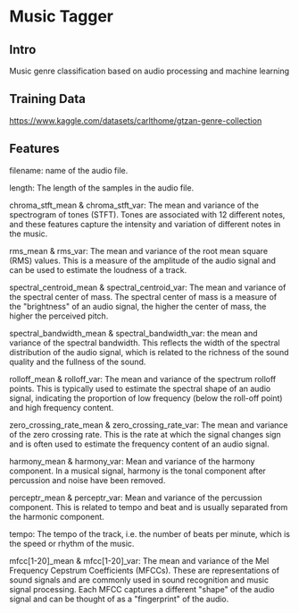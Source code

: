 # Music Tagger

## Intro
Music genre classification based on audio processing and machine learning

## Training Data
https://www.kaggle.com/datasets/carlthome/gtzan-genre-collection

## Features 
filename: name of the audio file.

length: The length of the samples in the audio file.

chroma_stft_mean & chroma_stft_var: The mean and variance of the spectrogram of tones (STFT). Tones are associated with 12 different notes, and these features capture the intensity and variation of different notes in the music.

rms_mean & rms_var: The mean and variance of the root mean square (RMS) values. This is a measure of the amplitude of the audio signal and can be used to estimate the loudness of a track.

spectral_centroid_mean & spectral_centroid_var: The mean and variance of the spectral center of mass. The spectral center of mass is a measure of the "brightness" of an audio signal, the higher the center of mass, the higher the perceived pitch.

spectral_bandwidth_mean & spectral_bandwidth_var: the mean and variance of the spectral bandwidth. This reflects the width of the spectral distribution of the audio signal, which is related to the richness of the sound quality and the fullness of the sound.

rolloff_mean & rolloff_var: The mean and variance of the spectrum rolloff points. This is typically used to estimate the spectral shape of an audio signal, indicating the proportion of low frequency (below the roll-off point) and high frequency content.

zero_crossing_rate_mean & zero_crossing_rate_var: The mean and variance of the zero crossing rate. This is the rate at which the signal changes sign and is often used to estimate the frequency content of an audio signal.

harmony_mean & harmony_var: Mean and variance of the harmony component. In a musical signal, harmony is the tonal component after percussion and noise have been removed.

perceptr_mean & perceptr_var: Mean and variance of the percussion component. This is related to tempo and beat and is usually separated from the harmonic component.

tempo: The tempo of the track, i.e. the number of beats per minute, which is the speed or rhythm of the music.

mfcc[1-20]_mean & mfcc[1-20]_var: The mean and variance of the Mel Frequency Cepstrum Coefficients (MFCCs). These are representations of sound signals and are commonly used in sound recognition and music signal processing. Each MFCC captures a different "shape" of the audio signal and can be thought of as a "fingerprint" of the audio.

